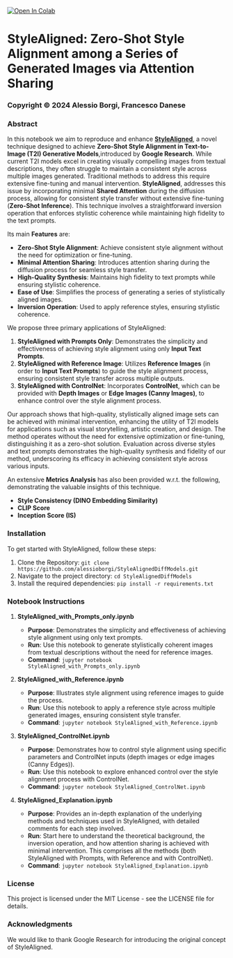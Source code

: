 <a href="https://colab.research.google.com/github/alessioborgi/StyleAlignedDiffModels/blob/main/StyleAligned_Explanation.ipynb" target="_parent"><img src="https://colab.research.google.com/assets/colab-badge.svg" alt="Open In Colab"/></a>

# StyleAligned: Zero-Shot Style Alignment among a Series of Generated Images via Attention Sharing

### Copyright © 2024 Alessio Borgi, Francesco Danese

### **Abstract**
In this notebook we aim to reproduce and enhance **[StyleAligned](https://arxiv.org/abs/2312.02133)**, a novel technique designed to achieve **Zero-Shot Style Alignment in Text-to-Image (T2I) Generative Models**,introduced by **Google Research**. While current T2I models excel in creating visually compelling images from textual descriptions, they often struggle to maintain a consistent style across multiple images generated. Traditional methods to address this require extensive fine-tuning and manual intervention. **StyleAligned**, addresses this issue by incorporating minimal **Shared Attention** during the diffusion process, allowing for consistent style transfer without extensive fine-tuning (**Zero-Shot Inference**). This technique involves a straightforward inversion operation that enforces stylistic coherence while maintaining high fidelity to the text prompts. 

Its main **Features** are: 
-   **Zero-Shot Style Alignment**: Achieve consistent style alignment without the need for optimization or fine-tuning.
-	**Minimal Attention Sharing**: Introduces attention sharing during the diffusion process for seamless style transfer.
-	**High-Quality Synthesis**: Maintains high fidelity to text prompts while ensuring stylistic coherence.
-	**Ease of Use**: Simplifies the process of generating a series of stylistically aligned images.
-   **Inversion Operation**: Used to apply reference styles, ensuring stylistic coherence.

We propose three primary applications of StyleAligned:
1.	**StyleAligned with Prompts Only**: Demonstrates the simplicity and effectiveness of achieving style alignment using only **Input Text Prompts**.
2.	**StyleAligned with Reference Image**: Utilizes **Reference Images** (in order to **Input Text Prompts**) to guide the style alignment process, ensuring consistent style transfer across multiple outputs.
3.	**StyleAligned with ControlNet**: Incorporates **ControlNet**, which can be provided with **Depth Images** or **Edge Images (Canny Images)**, to enhance control over the style alignment process.

Our approach shows that high-quality, stylistically aligned image sets can be achieved with minimal intervention, enhancing the utility of T2I models for applications such as visual storytelling, artistic creation, and design. The method operates without the need for extensive optimization or fine-tuning, distinguishing it as a zero-shot solution. Evaluation across diverse styles and text prompts demonstrates the high-quality synthesis and fidelity of our method, underscoring its efficacy in achieving consistent style across various inputs. 

An extensive **Metrics Analysis** has also been provided w.r.t. the following, demonstrating the valuable insights of this technique.
- **Style Consistency (DINO Embedding Similarity)**
- **CLIP Score** 
- **Inception Score (IS)**

### **Installation**

To get started with StyleAligned, follow these steps:
1.	Clone the Repository: `git clone https://github.com/alessioborgi/StyleAlignedDiffModels.git`
2.  Navigate to the project directory:    `cd StyleAlignedDiffModels`
3.  Install the required dependencies:    `pip install -r requirements.txt`

### Notebook Instructions
1.	**StyleAligned_with_Prompts_only.ipynb**
	-	**Purpose**: Demonstrates the simplicity and effectiveness of achieving style alignment using only text prompts.
	-	**Run**: Use this notebook to generate stylistically coherent images from textual descriptions without the need for reference images.
	-	**Command**: `jupyter notebook StyleAligned_with_Prompts_only.ipynb`

2.	**StyleAligned_with_Reference.ipynb**
	-	**Purpose**:  Illustrates style alignment using reference images to guide the process.
	-	**Run**: Use this notebook to apply a reference style across multiple generated images, ensuring consistent style transfer.
	-	**Command**: `jupyter notebook StyleAligned_with_Reference.ipynb`

3.	**StyleAligned_ControlNet.ipynb**
	-	**Purpose**: Demonstrates how to control style alignment using specific parameters and ControlNet inputs (depth images or edge images (Canny Edges)).
	-	**Run**: Use this notebook to explore enhanced control over the style alignment process with ControlNet.
	-	**Command**: `jupyter notebook StyleAligned_ControlNet.ipynb`

4.	**StyleAligned_Explanation.ipynb**
	-	**Purpose**:  Provides an in-depth explanation of the underlying methods and techniques used in StyleAligned, with detailed comments for each step involved.
	-	**Run**: Start here to understand the theoretical background, the inversion operation, and how attention sharing is achieved with minimal intervention. This comprises all the methods (both StyleAligned with Prompts, with Reference and with ControlNet).
	-	**Command**: `jupyter notebook StyleAligned_Explanation.ipynb`



### **License**

This project is licensed under the MIT License - see the LICENSE file for details.

### **Acknowledgments**

We would like to thank Google Research for introducing the original concept of StyleAligned.
